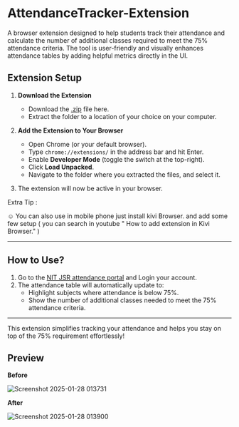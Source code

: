 # AttendanceTracker-Extension
A browser extension designed to help students track their attendance and calculate the number of additional classes required to meet the 75% attendance criteria. The tool is user-friendly and visually enhances attendance tables by adding helpful metrics directly in the UI.


## Extension Setup

1. **Download the Extension**

   - Download the [.zip](https://github.com/sumit9596/AttendanceTracker-Extension/archive/refs/heads/main.zip) file here.
   - Extract the folder to a location of your choice on your computer.

3. **Add the Extension to Your Browser**
   - Open Chrome (or your default browser).
   - Type `chrome://extensions/` in the address bar and hit Enter.
   - Enable **Developer Mode** (toggle the switch at the top-right).
   - Click **Load Unpacked**.
   - Navigate to the folder where you extracted the files, and select it.

4. The extension will now be active in your browser.

Extra Tip : 

  ☺️ You can also use in mobile phone just install kivi Browser. and add some few setup ( you can search in youtube " How to add extension in Kivi Browser." )
   
---

## How to Use?

1. Go to the [NIT JSR attendance portal](https://online.nitjsr.ac.in/endsem/Login.aspx) and Login your account.
2. The attendance table will automatically update to:
   - Highlight subjects where attendance is below 75%.
   - Show the number of additional classes needed to meet the 75% attendance criteria.

---

This extension simplifies tracking your attendance and helps you stay on top of the 75% requirement effortlessly!

## Preview


**Before**

![Screenshot 2025-01-28 013731](https://github.com/user-attachments/assets/626a7d6e-2817-4924-a198-327cd7546ad8)

**After**

![Screenshot 2025-01-28 013900](https://github.com/user-attachments/assets/60aeb522-c6a0-4c5e-a682-abead1f51c93)


